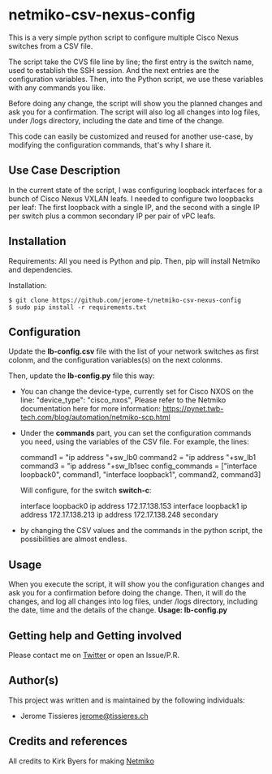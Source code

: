 # netmiko-csv-nexus-config
This is a very simple python script to configure multiple Cisco Nexus switches from a CSV file.

The script take the CVS file line by line; the first entry is the switch name, used to establish the SSH session.
And the next entries are the configuration variables.
Then, into the Python script, we use these variables with any commands you like.

Before doing any change, the script will show you the planned changes and ask you for a confirmation.
The script will also log all changes into log files, under /logs directory, including the date and time of the change.

This code can easily be customized and reused for another use-case, by modifying the configuration commands, that's why I share it.


## Use Case Description
In the current state of the script, I was configuring loopback interfaces for a bunch of Cisco Nexus VXLAN leafs.
I needed to configure two loopbacks per leaf: The first loopback with a single IP, and the second with a single IP per switch plus a common secondary IP per pair of vPC leafs.


## Installation
Requirements: All you need is Python and pip.
Then, pip will install Netmiko and dependencies.

Installation:

	$ git clone https://github.com/jerome-t/netmiko-csv-nexus-config
	$ sudo pip install -r requirements.txt


## Configuration
Update the **lb-config.csv** file with the list of your network switches as first colonm, and the configuration variables(s) on the next colonms.

Then, update the **lb-config.py** file this way:
 - You can change the device-type, currently set for Cisco NXOS on the line: "device_type": "cisco_nxos",
Please refer to the Netmiko documentation here for more information: https://pynet.twb-tech.com/blog/automation/netmiko-scp.html

 - Under the **commands** part, you can set the configuration commands you need, using the variables of the CSV file.
   For example, the lines:
   
	command1 = "ip address "+sw_lb0
	command2 = "ip address "+sw_lb1
	command3 = "ip address "+sw_lb1sec
	config_commands = ["interface loopback0", command1, "interface loopback1", command2, command3]
   
   Will configure, for the switch **switch-c**:
   
	interface loopback0
	 ip address 172.17.138.153
	interface loopback1
	 ip address 172.17.138.213
	 ip address 172.17.138.248 secondary

 - by changing the CSV values and the commands in the python script, the possibilities are almost endless. 


## Usage
When you execute the script, it will show you the configuration changes and ask you for a confirmation before doing the change.
Then, it will do the changes, and log all changes into log files, under /logs directory, including the date, time and the details of the change.
**Usage: lb-config.py**


## Getting help and Getting involved
Please contact me on [Twitter](https://twitter.com/JeromeTissieres) or open an Issue/P.R.


## Author(s)
This project was written and is maintained by the following individuals:
* Jerome Tissieres <jerome@tissieres.ch>

## Credits and references
All credits to Kirk Byers for making [Netmiko](https://github.com/ktbyers/netmiko)

